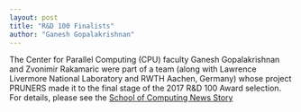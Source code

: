 ```yaml
---
layout: post
title: "R&D 100 Finalists"
author: "Ganesh Gopalakrishnan"
---
```


The Center for Parallel Computing (CPU) faculty Ganesh Gopalakrishnan and
Zvonimir Rakamaric were part of a team (along with Lawrence Livermore
National Laboratory and RWTH Aachen, Germany) whose project PRUNERS
made it to the final stage of the 2017 R&D 100 Award selection.
For details, please see the
[School of Computing News
Story](http://www.cs.utah.edu/soc-faculty-names-finalists/)




   
